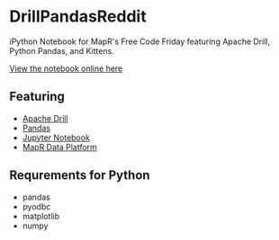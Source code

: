 # DrillPandasReddit
iPython Notebook for MapR's Free Code Friday featuring Apache Drill, Python Pandas, and Kittens.

[View the notebook online here](https://github.com/cjmatta/DrillPandasReddit/blob/master/Reddit%20Drill%20Pandas.ipynb)

## Featuring
* [Apache Drill](http://drill.apache.org)
* [Pandas](http://pandas.pydata.org/)
* [Jupyter Notebook](http://jupyter.org/)
* [MapR Data Platform](http://mapr.com)

## Requrements for Python
* pandas
* pyodbc
* matplotlib
* numpy
